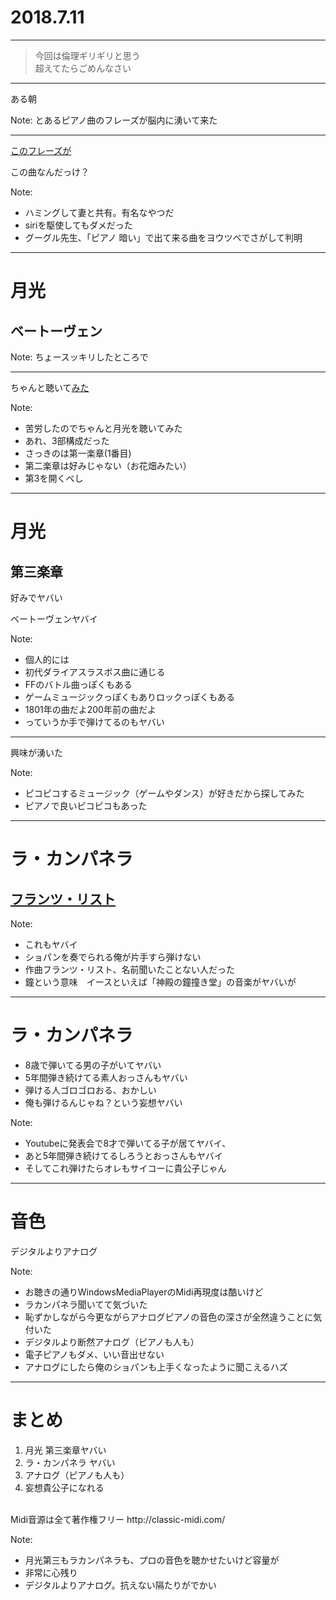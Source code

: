 # 2018.7.11

---

> 今回は倫理ギリギリと思う<br>
> 超えてたらごめんなさい

---

ある朝

Note:
とあるピアノ曲のフレーズが脳内に湧いて来た

---

[このフレーズが](./media/Beethoven_gekko_1_k.mid)

この曲なんだっけ？  <!-- .element: class="fragment" -->

Note:
- ハミングして妻と共有。有名なやつだ
- siriを駆使してもダメだった
- グーグル先生、「ピアノ 暗い」で出て来る曲をヨウツベでさがして判明

---

<!-- .slide: data-background-image="img/6773627_99340094b6_o.jpg" data-background-size="100%" -->
<!-- .slide: style="background-color:rgba(0,0,0,0.5); " -->

# 月光

## ベートーヴェン

Note:
ちょースッキリしたところで

---

<!-- .slide: data-background-image="img/6773627_99340094b6_o.jpg" data-background-size="100%" -->
<!-- .slide: style="background-color:rgba(0,0,0,0.5); " -->

ちゃんと聴いて[みた](./media/Beethoven_gekko_3_k.mid)

Note:
- 苦労したのでちゃんと月光を聴いてみた
- あれ、3部構成だった
- さっきのは第一楽章(1番目)
- 第二楽章は好みじゃない（お花畑みたい）
- 第3を開くべし

---

<!-- .slide: data-background-image="img/6773627_99340094b6_o.jpg" data-background-size="100%" -->
<!-- .slide: style="background-color:rgba(0,0,0,0.5); " -->

# 月光

## 第三楽章

好みでヤバい <!-- .element: class="fragment"  -->

ベートーヴェンヤバイ <!-- .element: class="fragment" -->

Note:
- 個人的には
- 初代ダライアスラスボス曲に通じる
- FFのバトル曲っぽくもある
- ゲームミュージックっぽくもありロックっぽくもある
- 1801年の曲だよ200年前の曲だよ
- っていうか手で弾けてるのもヤバい

---

<!-- .slide: data-background-image="img/6773627_99340094b6_o.jpg" data-background-size="100%" -->
<!-- .slide: style="background-color:rgba(0,0,0,0.5); " -->

興味が湧いた

Note:
- ピコピコするミュージック（ゲームやダンス）が好きだから探してみた
- ピアノで良いピコピコもあった

---

<!-- .slide: data-background-image="img/6773627_99340094b6_o.jpg" data-background-size="100%" -->
<!-- .slide: style="background-color:rgba(0,0,0,0.5); " -->

# ラ・カンパネラ

## [ フランツ・リスト ](./media/Liszt_lacampanella.mid)

Note:
- これもヤバイ
- ショパンを奏でられる俺が片手すら弾けない
- 作曲フランツ・リスト、名前聞いたことない人だった
- 鐘という意味　イースといえば「神殿の鐘撞き堂」の音楽がヤバいが

---

<!-- .slide: data-background-image="img/6773627_99340094b6_o.jpg" data-background-size="100%" -->
<!-- .slide: style="background-color:rgba(0,0,0,0.5); " -->

# ラ・カンパネラ

- 8歳で弾いてる男の子がいてヤバい
- 5年間弾き続けてる素人おっさんもヤバい
- 弾ける人ゴロゴロおる、おかしい
- 俺も弾けるんじゃね？という妄想ヤバい

Note:
- Youtubeに発表会で8才で弾いてる子が居てヤバイ、
- あと5年間弾き続けてるしろうとおっさんもヤバイ
- そしてこれ弾けたらオレもサイコーに貴公子じゃん

---

<!-- .slide: data-background-image="img/6773627_99340094b6_o.jpg" data-background-size="100%" -->
<!-- .slide: style="background-color:rgba(0,0,0,0.5); " -->

# 音色

デジタルよりアナログ

Note:
- お聴きの通りWindowsMediaPlayerのMidi再現度は酷いけど
- ラカンパネラ聞いてて気づいた
- 恥ずかしながら今更ながらアナログピアノの音色の深さが全然違うことに気付いた
- デジタルより断然アナログ（ピアノも人も）
- 電子ピアノもダメ、いい音出せない
- アナログにしたら俺のショパンも上手くなったように聞こえるハズ

---

<!-- .slide: data-background-image="img/6773627_99340094b6_o.jpg" data-background-size="100%" -->
<!-- .slide: style="background-color:rgba(0,0,0,0.5); " -->

# まとめ

1. 月光 第三楽章ヤバい
1. ラ・カンパネラ ヤバい
1. アナログ（ピアノも人も）
1. 妄想貴公子になれる

<br>
Midi音源は全て著作権フリー http://classic-midi.com/

Note:
- 月光第三もラカンパネラも、プロの音色を聴かせたいけど容量が
- 非常に心残り
- デジタルよりアナログ。抗えない隔たりがでかい
